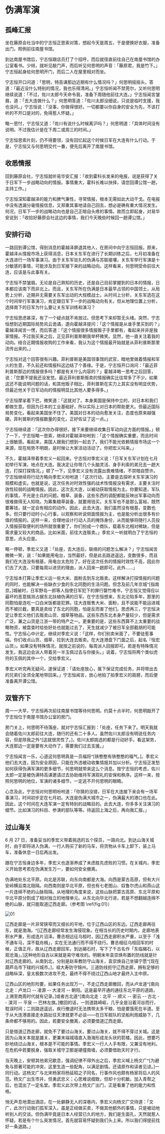 # 伪满军演

## 孤峰汇报

坐在藤原会社当中的宁志恒正思索对策，想起今天是周五，于是便换好衣服，准备出门，照例前往南屋书馆。

到达南屋书馆后，宁志恒跟店员打了个招呼，而后就径直前往自己在南屋书馆的办公室看书。少倾，就听见敲门声，而后听见何思明的声音：「藤原君，我是竹下。」宁志恒起身给何思明开门，而后二人在屋里相对而坐。

宁志恒开口问道：「思明，特高课那边近期有什么情况吗？」何思明摇摇头，答道：「最近没什么特别的情况，我也乐得清闲。」宁志恒听闻不禁莞尔，又听何思明继续说道：「不过，佐川太郎今天命令我，准备下周随他前往大连。」宁志恒闻言皱眉，道：「去大连做什么？」何思明答道：「佐川太郎没细说，只说是临时支援，我也没问。」宁志恒说：「没事，你做得很好。一切都要以你自身的安全为先，不该打听的不开口是对的，免得惹人怀疑。」

略一思忖，宁志恒又道：「佐川有说什么时候离沪吗？」何思明道：「具体时间没有说明。不过我估计是在下周二或周三的时间。」

宁志恒思索片刻，仍不得要领，没有回忆起这个时候日军在大连有什么行动。于是，宁志恒又与何思明交代一番，便先后离开了南屋书馆。

## 收悉情报

回到藤原会社，宁志恒就听易华安汇报：「收到霍科长发来的电报，说是获得了关于日军下一步战略动向的情报。事情重大，霍科长难以抉择，请您回谭公馆一趟，主持工作。」

宁志恒深知霍越泽的能力和脾气秉性，寻常情报，根本无需如此大动干戈。在电报中没有透漏分毫情报信息，又郑重其事地请自己回去，想必是确有重大情况发生。何况，日军下一步的战略动向也是自己正暗自头疼的事情。故而立即起身，对易华安说到：「收拾好藤原会社这边的事情，我们今天晚些时候回一趟谭公馆。」

## 安排行动

一路回到谭公馆，得到消息的霍越泽屏退其他人，在房间中向宁志恒回报。原来，霍越泽从情报市场上获得消息，日本关东军在进行了长期训练之后，七月初准备在大连进行一场军事演习。由于关东军驻扎的伪满与苏联接壤，关东军举行军演是十分敏感的事情，可能涉及到日军接下来的战略动向。这样看来，何思明受命前往大连，应该是与此事有关。

宁志恒不禁皱眉。无论是自己熟知的历史，还是自己目前掌握到的日本的情报，日本都应该南下而非北上。而且，关东军所在伪满是日本最早占领的中国领土，从局势上分析，近期并无需要关东军出动的大规模战士。从时间上分析，关东军选在这个时间举行军事演习，肯定跟日军下一步的战略动向有关。但从地理位置上分析，选择南下的日军为什么要让关东军训练和演习？

宁志恒思虑甚深，有了一个疑点就不肯放过。但思考下来却暂无头绪。突然，宁志恒想到近期国际局势风云诡谲，遂向霍越泽提问：「这个情报是从谁手里买到的？」霍越泽闻言一愣，而后答道：「这个情报很多情报贩子手里都有，看起来并非是独家情报。不过我买来之后，正见菲利普斯朝我举杯微笑。显然，他一直关注着我的动向。结合近期情报收购的工作来看，我认为这个情报最开始就是从菲利普斯那里流传出来的。」

宁志恒对这个回答很有兴趣。菲利普斯是美国领事馆的武官，暗地里做着情报和军火的生意，不久前还和情报科这边结了个善缘。于是，宁志恒开口询问：「最近菲利普斯那边的情报很多吗？都是有关什么内容的？」霍越泽略一思考之后回答，说：「您要不提我还没发觉。最近菲利普斯贩卖的情报确实比往常多了不少。如果这还不能说明问题的话，和其他贩子相比，菲利普斯在实力上其实没有明显优势，但最近他关于日军动向的情报明显比其他人要多得多。」

宁志恒摩挲着下巴，微笑道：「这就对了。本身美国是保持中立的，对日本和我们都做生意。但因为日本的工业基础好，所以实际上对日本的帮助更大。但最近国际局势变化，看起来美国坐不住了。美国对日本的动向愈发关注，态度也原来越强硬。菲利普斯的情报数量的变化，正好佐证了这一点。」

宁志恒继续道：「这次你办得很好。接下来要继续收集日军动向这方面的情报。」顿了一下，宁志恒略一思索，继续对霍越泽吩咐到：「这个情报确实重要，而且时间上很敏感。看起来，美国人跟我们想到一起去了。我们不能光依赖情报市场这一个来源，现在局势不明朗，是时候让大家活动活动了。你把宏义叫来。」

不久，霍越泽带着季宏义一起回来。宁志恒对季宏义说：「日军关东军计划在七月初举行军演，地点在大连。我决定让你带几个头脑灵活、身手利索的弟兄去一趟大连，打探打探情况。」顿了一下，见季宏义没有流露出畏难情绪，不禁暗自赞许。宁志恒继续将行动方略向季宏义吩咐道：「这次行动，主要是去探听关东军演习的规模和虚实。也就是说，这次任务对时效性强的战术性情报没有需求，主要关注时效性较弱的战略情报。因此，这次去大连，以被动获取情报为主。你要知道，军队的事情，不光是士兵的问题。粮草、装备，这些东西的调配都能反映出军事动向而很难做得无人知晓。为筹集粮草装备，就要用钱买。关东军也不是那么富裕，既然要筹钱，就一定会有相应的动作。因此，此去大连，我们虽然没有根基，变数也多。但只要行动时小心行事，以观察和听说侧面情报为主，也是能分析出很多有价值的情报的。这样一来，合理地设计行动人员的掩饰身份，从而能够将随行人员投入情报获取便利的场所就很重要了。你们扮成一个商队，载着东北相对稀缺，但是需求量又较大的商品，比如米面，前往大连贩卖。」季宏义一听就明白了宁志恒的意思，点头应是。

略一停顿，季宏义又道：「处座，去大连后，联络的问题怎么解决？」宁志恒闻言微微一笑，说：「如果能用电台，当然最好。但是此去路途遥远，变数很多，而且我们在大连没有根基，用电台太危险了。好在这次任务的情报时效性不高，因此你们去了大连，只要每周以进货的理由，派人回来一趟即可。此外……」

宁志恒本打算让季宏义运一些大米、面粉去到东北贩卖。这样解决打探情报的问题的同时，也能解决一些缺衣少食的东北同胞的生活问题。但念及前几年京城^[指南京。]城破时，日军野岛一郎等人指使日军犯下的罪行罄竹难书，宁志恒又觉得应以最坏的恶意揣测占据东北扶植伪满的日军。在宁志恒想来，东北沦陷多年，那里的同胞怕是连吃一口白米饭都是犯罪。往大连贩售大米、面粉，且不说能不能运进城而不被拦截，要真是卖给了东北的同胞，怕是反而害了他们。思虑再三，宁志恒决定让季宏义他们去贩卖山货、烟草等物品。这些东西东北本身产量较少，但是需求广泛，兼之山货是江浙一带的特产之一。更重要的是，这些东西算不上太重要的战略物资，被盘查时给些好处也就能过去了，天生就减少了被日军全部截胡的可能性。宁志恒心中计定，继续对季宏义说：「这样，你们别卖米面了，不要徒惹事端。你们收点山货、烟草，拉到大连去贩卖。在大连港盘下门面之后，起名『恒宏山货』。如果没有特殊情况，就按之前说的，每周派人回报即可。若是有特殊情况发生，我这边会派人带着另一半玉佩过去与你接头。」说着，宁志恒将两个类似虎符的玉佩的其中一个，交给季宏义。

季宏义听完再无疑问，遂保证道：「请处座放心，属下保证完成任务，并将带出去的兄弟们全须全尾地带回来。」宁志恒闻言，放心地拍了拍季宏义的肩膀，而后便准备离开谭公馆。

## 双管齐下

周一一大早，宁志恒再次前往南屋书馆等待何思明。约莫十点半时，何思明敲开了宁志恒位于南屋书馆办公室的房门。

房门关上，何思明不待落座，就对宁志恒汇报到：「处座，任务下来了。明天我就会随着佐川太郎前往大连，随行的还有二十多人。虽然佐川太郎没有明说任务内容，但是除我之外^[这就很灵性了。]，佐川太郎挑选的都是行动好手。看这架势，大连那边一定是要有大动作了，需要我们过去支援。」

宁志恒闻言一乐，心道这何思明真是一员福将^[铁憨憨有铁憨憨的福气。]。季宏义他们去大连，因为安全原因，只能在外违被动收集情报并加以分析。宁志恒正发愁如何获得伪满军演的更多细节，何思明就带来这么个消息。按宁志恒的考虑，佐川太郎一定是被伪满特高课邀请过去协助维持军演观礼的安保和秩序。这样一来，按照何思明的地位，军演的诸多细节，一定逃不开何思明的眼睛。

心念及此，宁志恒对何思明吩咐道：「你猜的没错，日军在大连接下来会有一场军事演习，时间初步定在七月初。大连是伪满大城市之一，伪满最大的港口也在此。因此，这个时间在大连军演一定有特别的战略目的。此去大连，你多多关注演习的细节。比如演习的科目、参演的部队等等。待返回上海之后，再向我汇报。」

## 过山海关

6 月 27 日，准备妥当的季宏义带着挑选的五个探员，一路向北。到达山海关城时，由于即将进入伪满，一行人购买了新的马车，将货物从卡车上卸下，装上马车，准备休息一日后再出发。

跟在宁志恒身边多年，季宏义也逐渐养成了未虑胜先虑败的习惯。在关城内，季宏义开始思考若在伪满发生万一，要如何安全撤离。

伪满地处东北平原。向北是苏联，向东向南都是大海。向西是蒙古高原，但有大兴安岭横亘南北阻隔。向西南则是华北平原，但也有七老图山、奴鲁尔虎山和燕山这一片连绵不绝的山脉阻隔。从地理的角度来说，这些山脉把蒙古高原、东北平原和华北平原分割成了相对独立的地理单元。从东北向华北行进，若是不想翻越连绵不绝的山脉，就只能取道辽西走廊。（参考图 \ref{fig:01}）

![01](./images/01.jpg "东北华北示意图")

辽西走廊是一片非常狭窄而又细长的平地，位于辽西山区的东边。辽西走廊再往东，就是渤海。^[辽西走廊经常发生海侵现象。在相当长的历史时期内，走廊地表积水严重，形成连片沼泽。曹丞相远征乌桓时，因辽西走廊积水严重，以至于「浅不通车马，深不载舟楫」，实在无法通行而不得不绕行。曹丞相征乌桓回军的时候，正值正月，故从辽西走廊回军。到达碣石时，写下了千古名作「东临碣石，以观沧海」。]这种地形自古以来就是易守难攻的。明朝末年袁崇焕布置的防线就是针对辽西走廊的。从南到北，分别是赵率教防守山海关，袁崇焕自己坐镇宁愿^[现在葫芦岛市下辖的兴城市。]，祖大寿防守锦州。三道防线扼守辽西走廊，拥有足够的战略纵深，皇太极数次进攻不克，最终不得不绕过辽西山地才最终入主中原。

辽西山区的地形险要，如果任务出现万一，不走辽西走廊撤回，而从卢龙道^[南向北走：卢龙口 -- 凌源 -- 大凌河 -- 朝阳。这是最早开通的通往东北平原的道路，上溯至商周时代就有记录。]或者古北道^[南向北走：北平 -- 顺义 -- 密云 -- 古北 -- 滦河 -- 平泉 -- 巴林左旗。]撤回的话，一则道路崎岖，几乎全是沿着河谷而行，耽误时间；二则路途遥远，疾行撤退时无法携带太多干粮，怕是要饿死在半道。至于从大连港直接走水路扯往天津就更不必谈——在日军舰队的坚船利炮威胁下，几条命都不够用的。因此，若要安全撤离，必须要借道辽西走廊。

只是借道辽西走廊，就免不了要过山海关。要过山海关，就不得不穿过关城。这是因为山海关本就是雄关，更兼末端城墙直入渤海形成龙头状的箭楼。因此，想要巧妙地绕过山海关，根本是不可能的事情。季宏义一行人人手有限，又兼没有地利。在危机中若要脱身，强取关城守卫那是硬撞南墙，必须要借助天时才行。

当天晚上，安顿其他弟兄歇息，强调纪律不得外出之后，季宏义喊上杨文广^[为避免与原著可能的冲突，这里生造一些配角，以满足剧情。还请原作和读者见谅。]一同行动。这杨文广与北宋杨家将杨延昭之子同名，行事作风也颇有杨家将后人的风范。杨文广出生市井，但勇武忠义；心思难说细致，但却十分机敏。加入青帮之后，也混出了一定名堂。季宏义此次带上杨文广出门，正是看重了他的能力和性格。

悄无声息地潜出酒店，在一处僻静无人的深巷内，季宏义向杨文广交待道：「文广，此次行动我们孤军深入，虽是正经做买卖，不做其他额外的事情，只是被动地听别人的交谈。但伪满毕竟是日本人经营已久的地方，我们是生面孔，天然就惹人怀疑。若是有个什么突发情况，首先就容易怀疑到我们头上来。所以我们得提前找好一条退路。」
